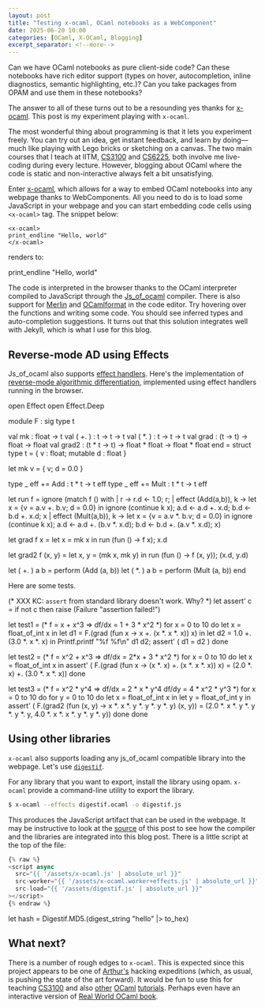 ```yaml
---
layout: post
title: "Testing x-ocaml, OCaml notebooks as a WebComponent"
date: 2025-06-20 10:00
categories: [OCaml, X-OCaml, Blogging]
excerpt_separator: <!--more-->
---
```


<script async
  src="{{ '/assets/x-ocaml.js' | absolute_url }}"
  src-worker="{{ '/assets/x-ocaml.worker+effects.js' | absolute_url }}"
  src-load="{{ '/assets/digestif.js' | absolute_url }}"
></script>

Can we have OCaml notebooks as pure client-side code? Can these notebooks have
rich editor support (types on hover, autocompletion, inline diagnostics,
semantic highlighting, etc.)? Can you take packages from OPAM and use them in
these notebooks? 

The answer to all of these turns out to be a resounding yes thanks for
[x-ocaml](https://github.com/art-w/x-ocaml). This post is my experiment playing
with `x-ocaml`. 

<!--more-->

The most wonderful thing about programming is that it lets you experiment
freely. You can try out an idea, get instant feedback, and learn by doing—much
like playing with Lego bricks or sketching on a canvas. The two main courses
that I teach at IITM, [CS3100](https://github.com/kayceesrk/cs3100_m20) and
[CS6225](https://github.com/kayceesrk/cs6225_s25_iitm/), both involve me
live-coding during every lecture. However, blogging about OCaml where the code
is static and non-interactive always felt a bit unsatisfying. 

Enter [x-ocaml](https://github.com/art-w/x-ocaml), which allows for a way to
embed OCaml notebooks into any webpage thanks to WebComponents. All you need to
do is to load some JavaScript in your webpage and you can start embedding code
cells using `<x-ocaml>` tag. The snippet below:

```
<x-ocaml>
print_endline "Hello, world"
</x-ocaml>
```

renders to:

<x-ocaml>
print_endline "Hello, world"
</x-ocaml>

The code is interpreted in the browser thanks to the OCaml interpreter compiled
to JavaScript through the
[Js_of_ocaml](https://ocsigen.org/js_of_ocaml/latest/manual/overview) compiler.
There is also support for [Merlin](https://github.com/ocaml/merlin) and
[OCamlformat](https://github.com/ocaml-ppx/ocamlformat) in the code editor. Try
hovering over the functions and writing some code. You should see inferred types
and auto-completion suggestions. It turns out that this solution integrates well
with Jekyll, which is what I use for this blog.

## Reverse-mode AD using Effects

Js_of_ocaml also supports [effect
handlers](https://ocsigen.org/js_of_ocaml/latest/manual/effects). Here's the
implementation of [reverse-mode algorithmic
differentiation](https://github.com/ocaml-multicore/effects-examples/blob/master/algorithmic_differentiation.ml),
implemented using effect handlers running in the browser.

<x-ocaml>
open Effect
open Effect.Deep

module F : sig
  type t

  val mk : float -> t
  val ( +. ) : t -> t -> t
  val ( *. ) : t -> t -> t
  val grad : (t -> t) -> float -> float
  val grad2 : (t * t -> t) -> float * float -> float * float
end = struct
  type t = { v : float; mutable d : float }

  let mk v = { v; d = 0.0 }

  type _ eff += Add : t * t -> t eff
  type _ eff += Mult : t * t -> t eff

  let run f =
    ignore (match f () with
      | r -> r.d <- 1.0; r;
      | effect (Add(a,b)), k ->
          let x = {v = a.v +. b.v; d = 0.0} in
          ignore (continue k x);
          a.d <- a.d +. x.d;
          b.d <- b.d +. x.d;
          x
      | effect (Mult(a,b)), k ->
          let x = {v = a.v *. b.v; d = 0.0} in
          ignore (continue k x);
          a.d <- a.d +. (b.v *. x.d);
          b.d <- b.d +. (a.v *. x.d);
          x)

  let grad f x =
    let x = mk x in
    run (fun () -> f x);
    x.d

  let grad2 f (x, y) =
    let x, y = (mk x, mk y) in
    run (fun () -> f (x, y));
    (x.d, y.d)

  let ( +. ) a b = perform (Add (a, b))
  let ( *. ) a b = perform (Mult (a, b))
end
</x-ocaml>

Here are some tests.

<x-ocaml>

(* XXX KC: `assert` from standard library doesn't work. Why? *)
let assert' c = 
  if not c then raise (Failure "assertion failed!")

let test1 =
  (* f = x + x^3 =>
     df/dx = 1 + 3 * x^2 *)
  for x = 0 to 10 do
    let x = float_of_int x in
    let d1 = F.(grad (fun x -> x +. (x *. x *. x)) x) in
    let d2 = 1.0 +. (3.0 *. x *. x) in
    Printf.printf "%f %f\n" d1 d2;
    assert' ( d1 = d2 )
  done

let test2 = 
  (* f = x^2 + x^3 =>
     df/dx = 2*x + 3 * x^2 *)
  for x = 0 to 10 do
    let x = float_of_int x in
    assert' (
      F.(grad (fun x -> (x *. x) +. (x *. x *. x)) x)
      = (2.0 *. x) +. (3.0 *. x *. x))
  done

let test3 =
  (* f = x^2 * y^4 =>
     df/dx = 2 * x * y^4
     df/dy = 4 * x^2 * y^3 *)
  for x = 0 to 10 do
    for y = 0 to 10 do
      let x = float_of_int x in
      let y = float_of_int y in
      assert' (
        F.(grad2 (fun (x, y) -> x *. x *. y *. y *. y *. y) (x, y))
        = (2.0 *. x *. y *. y *. y *. y, 4.0 *. x *. x *. y *. y *. y))
    done
  done
</x-ocaml>

## Using other libraries

`x-ocaml` also supports loading any js_of_ocaml compatible library into the
webpage. Let's use [`digestif`](https://github.com/mirage/digestif).

For any library that you want to export, install the library using opam.
`x-ocaml` provide a command-line utility to export the library.

```bash
$ x-ocaml --effects digestif.ocaml -o digestif.js
```

This produces the JavaScript artifact that can be used in the webpage. It may be
instructive to look at the
[source](https://github.com/kayceesrk/kayceesrk.github.io/blame/54ef5eea28c660aa0d8b3cd2e32d8e93d713ab19/_posts/2025-06-20-xocaml.md)
of this post to see how the compiler and the libraries are integrated into this
blog post. There is a little script at the top of the file:

```javascript
{% raw %}
<script async
  src="{{ '/assets/x-ocaml.js' | absolute_url }}"
  src-worker="{{ '/assets/x-ocaml.worker+effects.js' | absolute_url }}"
  src-load="{{ '/assets/digestif.js' | absolute_url }}"
></script>
{% endraw %}
```

<x-ocaml>
let hash = Digestif.MD5.(digest_string "hello" |> to_hex)
</x-ocaml>

## What next?

There is a number of rough edges to `x-ocaml`. This is expected since this
project appears to be one of [Arthur's](https://github.com/art-w) hacking
expeditions (which, as usual, is pushing the state of the art forward). It would
be fun to use this for teaching
[CS3100](https://github.com/kayceesrk/cs3100_m20) and also
[other](https://github.com/kayceesrk/learn-ocaml-workshop-2024)
[OCaml](https://github.com/ocaml-multicore/ocaml-effects-tutorial)
[tutorials](https://github.com/ocaml-multicore/parallel-programming-in-multicore-ocaml).
Perhaps even have an interactive version of [Real World OCaml
book](https://dev.realworldocaml.org/).
